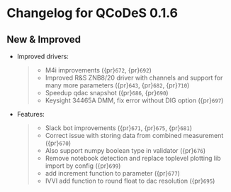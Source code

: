 # Changelog for QCoDeS 0.1.6

## New & Improved

- Improved drivers:

  > - M4i improvements ({pr}`672`, {pr}`692`)
  > - Improved R&S ZNB8/20 driver with channels and support for many more parameters ({pr}`643`, {pr}`682`, {pr}`710`)
  > - Speedup qdac snapshot ({pr}`686`, {pr}`690`)
  > - Keysight 34465A DMM, fix error without DIG option ({pr}`697`)

- Features:

  > - Slack bot improvements ({pr}`671`, {pr}`675`, {pr}`681`)
  > - Correct issue with storing data from combined measurement ({pr}`670`)
  > - Also support numpy boolean type in validator ({pr}`676`)
  > - Remove notebook detection and replace toplevel plotting lib import by config ({pr}`699`)
  > - add increment function to parameter ({pr}`677`)
  > - IVVI add function to round float to dac resolution ({pr}`695`)
